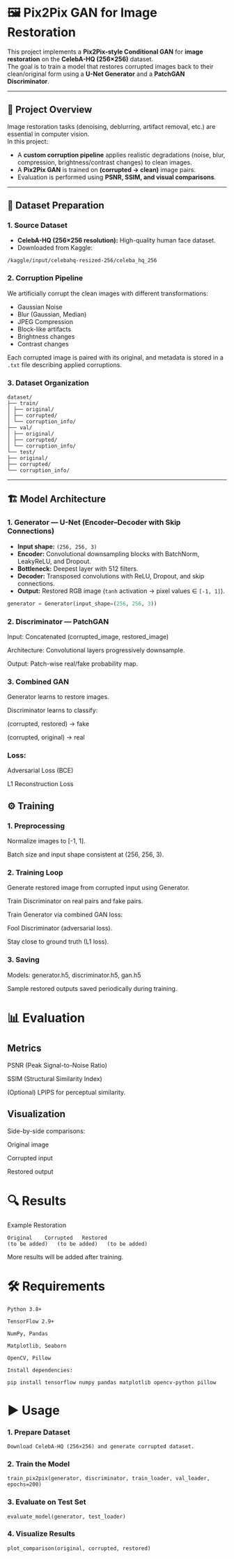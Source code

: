 # 🖼️ Pix2Pix GAN for Image Restoration

This project implements a **Pix2Pix-style Conditional GAN** for **image restoration** on the **CelebA-HQ (256×256)** dataset.  
The goal is to train a model that restores corrupted images back to their clean/original form using a **U-Net Generator** and a **PatchGAN Discriminator**.

---

## 📌 Project Overview

Image restoration tasks (denoising, deblurring, artifact removal, etc.) are essential in computer vision.  
In this project:

- A **custom corruption pipeline** applies realistic degradations (noise, blur, compression, brightness/contrast changes) to clean images.  
- A **Pix2Pix GAN** is trained on **(corrupted → clean)** image pairs.  
- Evaluation is performed using **PSNR, SSIM, and visual comparisons**.  

---

## 📂 Dataset Preparation

### 1. Source Dataset
- **CelebA-HQ (256×256 resolution):** High-quality human face dataset.  
- Downloaded from Kaggle:  
```
/kaggle/input/celebahq-resized-256/celeba_hq_256
```

### 2. Corruption Pipeline
We artificially corrupt the clean images with different transformations:
- Gaussian Noise  
- Blur (Gaussian, Median)  
- JPEG Compression  
- Block-like artifacts  
- Brightness changes  
- Contrast changes  

Each corrupted image is paired with its original, and metadata is stored in a `.txt` file describing applied corruptions.

### 3. Dataset Organization
```
dataset/
├── train/
│ ├── original/
│ ├── corrupted/
│ └── corruption_info/
├── val/
│ ├── original/
│ ├── corrupted/
│ └── corruption_info/
└── test/
├── original/
├── corrupted/
└── corruption_info/

```
---

## 🏗️ Model Architecture

### 1. Generator — U-Net (Encoder–Decoder with Skip Connections)
- **Input shape:** `(256, 256, 3)`  
- **Encoder:** Convolutional downsampling blocks with BatchNorm, LeakyReLU, and Dropout.  
- **Bottleneck:** Deepest layer with 512 filters.  
- **Decoder:** Transposed convolutions with ReLU, Dropout, and skip connections.  
- **Output:** Restored RGB image (`tanh` activation → pixel values ∈ `[-1, 1]`).  

```python
generator = Generator(input_shape=(256, 256, 3))
```
### 2. Discriminator — PatchGAN

Input: Concatenated (corrupted_image, restored_image)

Architecture: Convolutional layers progressively downsample.

Output: Patch-wise real/fake probability map.

### 3. Combined GAN

Generator learns to restore images.

Discriminator learns to classify:

(corrupted, restored) → fake

(corrupted, original) → real

### Loss:

Adversarial Loss (BCE)

L1 Reconstruction Loss

## ⚙️ Training
### 1. Preprocessing

Normalize images to [-1, 1].

Batch size and input shape consistent at (256, 256, 3).

### 2. Training Loop

Generate restored image from corrupted input using Generator.

Train Discriminator on real pairs and fake pairs.

Train Generator via combined GAN loss:

Fool Discriminator (adversarial loss).

Stay close to ground truth (L1 loss).

### 3. Saving

Models: generator.h5, discriminator.h5, gan.h5

Sample restored outputs saved periodically during training.

# 📊 Evaluation
## Metrics

PSNR (Peak Signal-to-Noise Ratio)

SSIM (Structural Similarity Index)

(Optional) LPIPS for perceptual similarity.

## Visualization

Side-by-side comparisons:

Original image

Corrupted input

Restored output

# 🔍 Results
Example Restoration
```
Original	Corrupted	Restored
(to be added)	(to be added)	(to be added)
```
More results will be added after training.

# 🛠️ Requirements
```
Python 3.8+

TensorFlow 2.9+

NumPy, Pandas

Matplotlib, Seaborn

OpenCV, Pillow

Install dependencies:

pip install tensorflow numpy pandas matplotlib opencv-python pillow
```

# ▶️ Usage
### 1. Prepare Dataset
```
Download CelebA-HQ (256×256) and generate corrupted dataset.
```
### 2. Train the Model
```
train_pix2pix(generator, discriminator, train_loader, val_loader, epochs=200)
```
### 3. Evaluate on Test Set
```
evaluate_model(generator, test_loader)
```
### 4. Visualize Results
```
plot_comparison(original, corrupted, restored)
```

